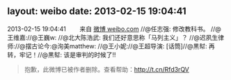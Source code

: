 layout: weibo
date: 2013-02-15 19:04:41
---
2013-02-15 19:04:41  &nbsp;&nbsp;&nbsp;&nbsp;&nbsp;&nbsp; 来自 <a href="http://weibo.com/" rel="nofollow">微博 weibo.com</a>
//@任志强: 修改教科书。 //@王维嘉://@王巍w: //@北大陈浩武: 我们还好意思称「马列主义」？ //@迟夙生律师://@摆古论今:@洵美matthew: //@王小妮://@王超导演: [话筒]//@黒幇: 再转，牢记！//@黒幇: 该是审判的时候了!!
>  抱歉，此微博已被作者删除。查看帮助：http://t.cn/Rfd3rQV
